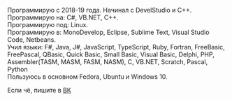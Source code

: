 Программирую с 2018-19 года. Начинал с DevelStudio и C++.  
Программирую на: C#, VB.NET, C++.  
Программирую под: Linux.  
Программирую в: MonoDevelop, Eclipse, Sublime Text, Visual Studio Code, Netbeans.  
Учил языки: F#, Java, J#, JavaScript, TypeScript, Ruby, Fortran, FreeBasic, FreePascal, QBasic, Quick Basic, Small Basic, Visual Basic, Delphi, PHP, Assembler(TASM, MASM, FASM, NASM), C, VB.NET, Scratch, Pascal, Python  
Пользуюсь в основном Fedora, Ubuntu и Windows 10.  
  
Если чё, пишите в [ВК](https://vk.com/fanatscoc174)
